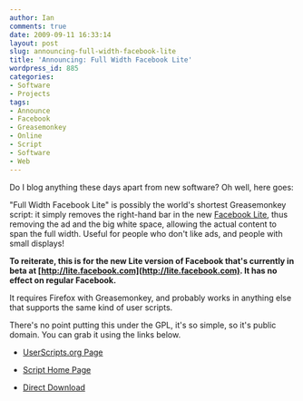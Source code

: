 ```yaml
---
author: Ian
comments: true
date: 2009-09-11 16:33:14
layout: post
slug: announcing-full-width-facebook-lite
title: 'Announcing: Full Width Facebook Lite'
wordpress_id: 885
categories:
- Software
- Projects
tags:
- Announce
- Facebook
- Greasemonkey
- Online
- Script
- Software
- Web
---
```


Do I blog anything these days apart from new software?  Oh well, here goes:

"Full Width Facebook Lite" is possibly the world's shortest Greasemonkey script: it simply removes the right-hand bar in the new [Facebook Lite](http://lite.facebook.com), thus removing the ad and the big white space, allowing the actual content to span the full width.  Useful for people who don't like ads, and people with small displays!

**To reiterate, this is for the new Lite version of Facebook that's currently in beta at [http://lite.facebook.com](http://lite.facebook.com). It has no effect on regular Facebook.**

It requires Firefox with Greasemonkey, and probably works in anything else that supports the same kind of user scripts.

There's no point putting this under the GPL, it's so simple, so it's public domain.  You can grab it using the links below.

  * [UserScripts.org Page](http://userscripts.org/scripts/show/57527)

  * [Script Home Page](http://www.onlydreaming.net/software/full-width-facebook-lite)

  * [Direct Download](http://www.onlydreaming.net/files/fullwidthfacebooklite.user.js)


